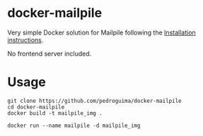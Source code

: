# docker-mailpile
Very simple Docker solution for Mailpile following the [Installation instructions](https://github.com/mailpile/Mailpile/wiki/Getting-started-on-linux).

No frontend server included.



# Usage
```
git clone https://github.com/pedroguima/docker-mailpile
cd docker-mailpile
docker build -t mailpile_img .

docker run --name mailpile -d mailpile_img
```
